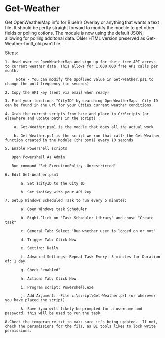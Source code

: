 # Get-Weather

Get OpenWeatherMap info for BlueIris Overlay or anything that wants a text file.  It should be pertty straight forward to modify the module to get other fields or polling options.  The module is now using the default JSON, allowing for polling additonal data.  Older HTML version preserved as Get-Weather-hmtl_old.psm1 file

Steps:

    1. Head over to OpenWeatherMap and sign up for their free API access to current weather data. This allows for 1,000,000 free API calls per month.

         Note - You can modify the $pollSec value in Get-Weather.ps1 to change the poll frequency (in seconds)

    2. Copy the API key (sent via email when ready)

    3. Find your locations "CityID" by searching OpenWeatherMap.  City ID can be found in the url for your Cities current weather conditions  

    4. Grab the current scripts from here and place in C:\Scripts (or elsewhere and update paths in the script) :

        a. Get-Weather.psm1 is the module that does all the actual work

        b. Get-Weather.ps1 is the script we run that calls the Get-Weather function created in the Module (the psm1) every 10 seconds

    5. Enable Powershell scripts

       Open Powershell As Admin

       Run command "Set-ExecutionPolicy -Unrestricted"

    6. Edit Get-Weather.psm1

           a. Set $cityID to the City ID 

           b. Set $apiKey with your API key 

    7. Setup Windows Scheduled Task to run every 5 minutes:

           a. Open Windows task Scheduler

           b. Right-Click on "Task Scheduler Library" and chose "Create task"

           c. General Tab: Select "Run whether user is logged on or not"

           d. Trigger Tab: Click New

           e. Setting: Daily

           f. Advanced Settings: Repeat Task Every: 5 minutes for Duration of: 1 day

           g. Check "enabled"

           h. Actions Tab: Click New

           i. Program script: Powershell.exe

           j. Add Argument: -File c:\script\Get-Weather.ps1 (or wherever you have placed the script)

           k. Save (you will likely be prompted for a username and password, this will be used to run the task

    8.Check the temperature.txt to make sure it's being updated.  If not, check the persmissions for the file, as BI tools likes to lock write permissions.

